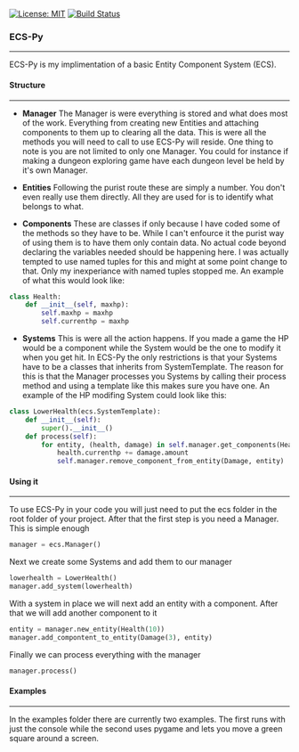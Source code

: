 [![License: MIT](https://img.shields.io/badge/License-MIT-yellow.svg)](https://opensource.org/licenses/MIT) [![Build Status](https://travis-ci.org/Akhier/ECS-Py.svg?branch=master)](https://travis-ci.org/Akhier/ECS-Py)

### ECS-Py
---
ECS-Py is my implimentation of a basic Entity Component System (ECS).

 

#### Structure
---
 * **Manager**
 The Manager is were everything is stored and what does most of the work. Everything from creating new Entities and attaching components to them up to clearing all the data. This is were all the methods you will need to call to use ECS-Py will reside. One thing to note is you are not limited to only one Manager. You could for instance if making a dungeon exploring game have each dungeon level be held by it's own Manager.

 * **Entities**
 Following the purist route these are simply a number. You don't even really use them directly. All they are used for is to identify what belongs to what.

 * **Components**
 These are classes if only because I have coded some of the methods so they have to be. While I can't enfource it the purist way of using them is to have them only contain data. No actual code beyond declaring the variables needed should be happening here. I was actually tempted to use named tuples for this and might at some point change to that. Only my inexperiance with named tuples stopped me. An example of what this would look like:
```python
class Health:
    def __init__(self, maxhp):
        self.maxhp = maxhp
        self.currenthp = maxhp
```
 * **Systems**
 This is were all the action happens. If you made a game the HP would be a component while the System would be the one to modify it when you get hit. In ECS-Py the only restrictions is that your Systems have to be a classes that inherits from SystemTemplate. The reason for this is that the Manager processes you Systems by calling their process method and using a template like this makes sure you have one. An example of the HP modifing System could look like this:
```python
class LowerHealth(ecs.SystemTemplate):
    def __init__(self):
        super().__init__()
    def process(self):
        for entity, (health, damage) in self.manager.get_components(Health, Damage):
            health.currenthp += damage.amount
            self.manager.remove_component_from_entity(Damage, entity)
```

 

 #### Using it
 ---
 To use ECS-Py in your code you will just need to put the ecs folder in the root folder of your project. After that the first step is you need a Manager. This is simple enough
```python
manager = ecs.Manager()
```
Next we create some Systems and add them to our manager
```python
lowerhealth = LowerHealth()
manager.add_system(lowerhealth)
```
With a system in place we will next add an entity with a component. After that we will add another component to it
```python
entity = manager.new_entity(Health(10))
manager.add_compontent_to_entity(Damage(3), entity)
```
Finally we can process everything with the manager
```python
manager.process()
```

 

#### Examples
---
In the examples folder there are currently two examples. The first runs with just the console while the second uses pygame and lets you move a green square around a screen.